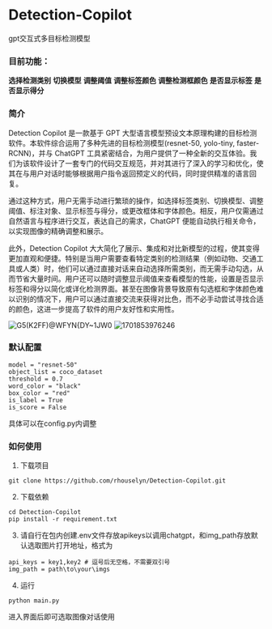 # Detection-Copilot
gpt交互式多目标检测模型

### 目前功能：
**选择检测类别**
**切换模型**
**调整阈值**
**调整标签颜色**
**调整检测框颜色**
**是否显示标签**
**是否显示得分**

### 简介
Detection Copilot 是一款基于 GPT 大型语言模型预设文本原理构建的目标检测软件。本软件综合运用了多种先进的目标检测模型(resnet-50, yolo-tiny, faster-RCNN)，并与 ChatGPT 工具紧密结合，为用户提供了一种全新的交互体验。我们为该软件设计了一套专门的代码交互规范，并对其进行了深入的学习和优化，使其在与用户对话时能够根据用户指令返回预定义的代码，同时提供精准的语言回复。

通过这种方式，用户无需手动进行繁琐的操作，如选择标签类别、切换模型、调整阈值、标注对象、显示标签与得分，或更改框体和字体颜色。相反，用户仅需通过自然语言与程序进行交互，表达自己的需求，ChatGPT 便能自动执行相关命令，以实现图像的精确调整和展示。

此外，Detection Copilot 大大简化了展示、集成和对比新模型的过程，使其变得更加直观和便捷。特别是当用户需要查看特定类别的检测结果（例如动物、交通工具或人类）时，他们可以通过直接对话来自动选择所需类别，而无需手动勾选，从而节省大量时间。用户还可以随时调整显示阈值来查看模型的性能，设置是否显示标签和得分以简化或详化检测界面。甚至在图像背景导致原有勾选框和字体颜色难以识别的情况下，用户可以通过直接交流来获得对比色，而不必手动尝试寻找合适的颜色，这进一步提高了软件的用户友好性和实用性。

![G5(K2F$F$)@WFYN{DY~1JW0](https://github.com/rhouselyn/Detection-Copilot/assets/125283997/8fd54a25-5aa6-4f29-824f-9090b7c2bd88)
![1701853976246](https://github.com/rhouselyn/Detection-Copilot/assets/125283997/485ef154-3762-46aa-bad3-ae802920625e)

### 默认配置
```
model = "resnet-50"
object_list = coco_dataset
threshold = 0.7
word_color = "black"
box_color = "red"
is_label = True
is_score = False
```
具体可以在config.py内调整

### 如何使用
1. 下载项目
```
git clone https://github.com/rhouselyn/Detection-Copilot.git
```
2. 下载依赖
```
cd Detection-Copilot
pip install -r requirement.txt
```
3. 请自行在包内创建.env文件存放apikeys以调用chatgpt，和img_path存放默认选取图片打开地址，格式为
```
api_keys = key1,key2 # 逗号后无空格，不需要双引号
img_path = path\to\your\imgs
```
4. 运行
```
python main.py
```
进入界面后即可选取图像对话使用
